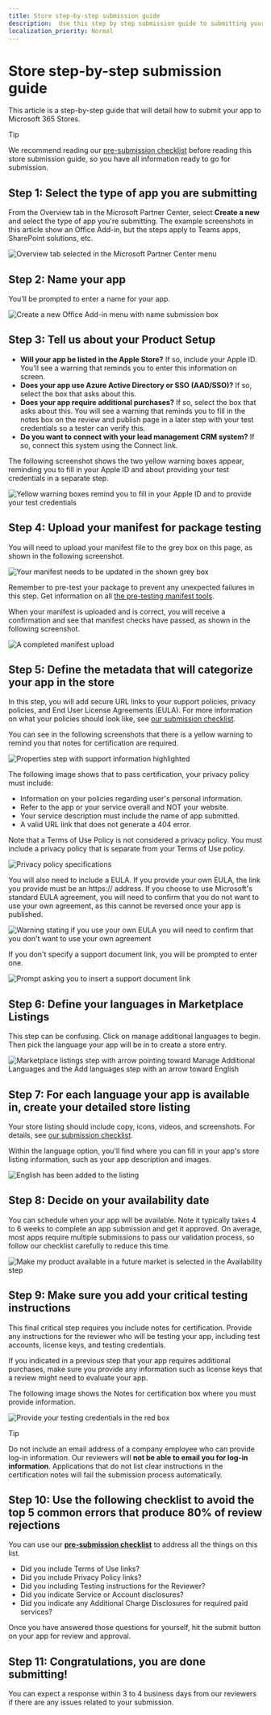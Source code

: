 ```yaml
---
title: Store step-by-step submission guide
description:  Use this step by step submission guide to submitting your app to the Microsoft stores. 
localization_priority: Normal
---
```


# Store step-by-step submission guide

This article is a step-by-step guide that will detail how to submit your app to Microsoft 365 Stores.

>[!TIP]
>We recommend reading our [pre-submission checklist](./checklist.md) before reading this store submission guide, so you have all information ready to go for submission.

## Step 1: Select the type of app you are submitting

From the Overview tab in the Microsoft Partner Center, select **Create a new** and select the type of app you're submitting. The example screenshots in this article show an Office Add-in, but the steps apply to Teams apps, SharePoint solutions, etc.

![Overview tab selected in the Microsoft Partner Center menu](./images/new/step-select-type-of-add-in.png)

## Step 2: Name your app

You’ll be prompted to enter a name for your app.

![Create a new Office Add-in menu with name submission box](./images/new/step-2-name-addin.png)

## Step 3: Tell us about your Product Setup

- **Will your app be listed in the Apple Store?** 
    If so, include your Apple ID. You'll see a warning that reminds you to enter this information on screen. 
- **Does your app use Azure Active Directory or SSO (AAD/SSO)?** 
    If so, select the box that asks about this.
- **Does your app require additional purchases?** 
    If so, select the box that asks about this. You will see a warning that reminds you to fill in the notes box on the review and publish page in a later step with your test credentials so a tester can verify this.
- **Do you want to connect with your lead management CRM system?** 
    If so, connect this system using the Connect link.

The following screenshot shows the two yellow warning boxes appear, reminding you to fill in your Apple ID and about providing your test credentials in a separate step. 

![Yellow warning boxes remind you to fill in your Apple ID and to provide your test credentials](./images/new/step-3-yellow-warnings.jpg)

## Step 4: Upload your manifest for package testing

You will need to upload your manifest file to the grey box on this page, as shown in the following screenshot.

![Your manifest needs to be updated in the shown grey box](./images/new/step-4-packages-incomplete-upload.jpg)

Remember to pre-test your package to prevent any unexpected failures in this step. Get information on all [the pre-testing manifest tools](/office/dev/add-ins/testing/troubleshoot-manifest#:~:text=%20To%20use%20a%20command-line%20XML%20schema%20validation,and%20replace%20XML_FILE%20with%20the%20path...%20More%20).

When your manifest is uploaded and is correct, you will receive a confirmation and see that manifest checks have passed, as shown in the following screenshot.

![A completed manifest upload](./images/new/step-4-packages-complete-upload.jpg)

## Step 5: Define the metadata that will categorize your app in the store

In this step, you will add secure URL links to your support policies, privacy policies, and End User License Agreements (EULA). For more information on what your policies should look like, see [our submission checklist](./checklist.md).

You can see in the following screenshots that there is a yellow warning to remind you that notes for certification are required.

![Properties step with support information highlighted](./images/new/step-5-a-validation.jpg)

The following image shows that to pass certification, your privacy policy must include:

* Information on your policies regarding user's personal information.
* Refer to the app or your service overall and NOT your website.
* Your service description must include the name of app submitted.
* A valid URL link that does not generate a 404 error.

Note that a Terms of Use Policy is not considered a privacy policy. You must include a privacy policy that is separate from your Terms of Use policy.

![Privacy policy specifications](./images/new/step-5-b-validation.jpg)

You will also need to include a EULA. If you provide your own EULA, the link you provide must be an https:// address. If you choose to use Microsoft's standard EULA agreement, you will need to confirm that you do not want to use your own agreement, as this cannot be reversed once your app is published.

![Warning stating if you use your own EULA you will need to confirm that you don't want to use your own agreement](./images/new/step-5-c-validation.jpg)

If you don't specify a support document link, you will be prompted to enter one.

![Prompt asking you to insert a support document link](./images/new/step-5-d-support-warning.png)

## Step 6: Define your languages in Marketplace Listings

This step can be confusing. Click on manage additional languages to begin. Then pick the language your app will be in to create a store entry.

![Marketplace listings step with arrow pointing toward Manage Additional Languages and the Add languages step with an arrow toward English](./images/new/step-6-define-your-languages.png)

## Step 7: For each language your app is available in, create your detailed store listing

Your store listing should include copy, icons, videos, and screenshots. For details, see [our submission checklist](./checklist.md).

Within the language option, you'll find where you can fill in your app's store listing information, such as your app description and images.

![English has been added to the listing](./images/new/step-7-define-your-store-page.png)

## Step 8: Decide on your availability date

You can schedule when your app will be available. Note it typically takes 4 to 6 weeks to complete an app submission and get it approved. On average, most apps require multiple submissions to pass our validation process, so follow our checklist carefully to reduce this time.  

![Make my product available in a future market is selected in the Availability step](./images/new/step-8-set-availability-time-date.png)

## Step 9:  Make sure you add your critical testing instructions

This final critical step requires you include notes for certification. Provide any instructions for the reviewer who will be testing your app, including test accounts, license keys, and testing credentials.

If you indicated in a previous step that your app requires additional purchases, make sure you provide any information such as license keys that a review might need to evaluate your app.

The following image shows the Notes for certification box where you must provide information.

![Provide your testing credentials in the red box](./images/new/step-9-certification-notes.jpg)

>[!TIP]
> Do not include an email address of a company employee who can provide log-in information. Our reviewers will **not be able to email you for log-in information**. Applications that do not list clear instructions in the certification notes will fail the submission process automatically.

## Step 10:  Use the following checklist to avoid the top 5 common errors that produce 80% of review rejections

You can use our **[pre-submission checklist](./checklist.md)** to address all the things on this list.

- Did you include Terms of Use links?
- Did you include Privacy Policy links?
- Did you including Testing instructions for the Reviewer?
- Did you indicate Service or Account disclosures?
- Did you indicate any Additional Charge Disclosures for required paid services?

Once you have answered those questions for yourself, hit the submit button on your app for review and approval.

## Step 11: Congratulations, you are done submitting!

You can expect a response within 3 to 4 business days from our reviewers if there are any issues related to your submission.
